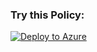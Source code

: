 ### Try this Policy:  
[![Deploy to Azure](https://aka.ms/deploytoazurebutton)](https://portal.azure.com/#blade/Microsoft_Azure_Policy/CreatePolicyDefinitionBlade/uri/https%3A%2F%2Fraw.githubusercontent.com%2Fishanslab%2Fazuresamples%2Fmain%2FAzurePolicies%2FNetwork%2Fdeny_nsgrule_if_allow_all.json) 
